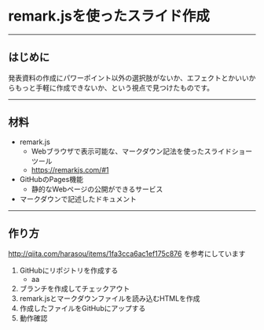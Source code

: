 # remark.jsを使ったスライド作成

---
## はじめに
発表資料の作成にパワーポイント以外の選択肢がないか、エフェクトとかいいからもっと手軽に作成できないか、という視点で見つけたものです。

---
## 材料
- remark.js
  - Webブラウザで表示可能な、マークダウン記法を使ったスライドショーツール
  - https://remarkjs.com/#1
- GitHubのPages機能
  - 静的なWebページの公開ができるサービス
- マークダウンで記述したドキュメント

---
## 作り方
http://qiita.com/harasou/items/1fa3cca6ac1ef175c876 を参考にしています
1. GitHubにリポジトリを作成する
   - aa
1. ブランチを作成してチェックアウト
1. remark.jsとマークダウンファイルを読み込むHTMLを作成
1. 作成したファイルをGitHubにアップする
1. 動作確認